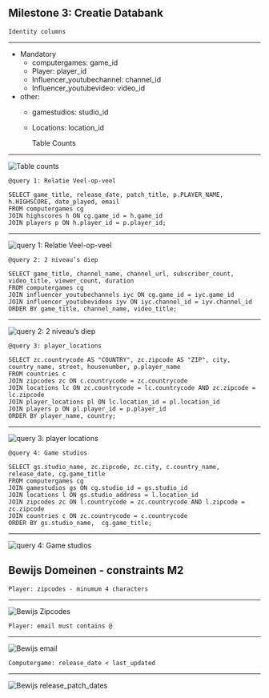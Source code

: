 Milestone 3: Creatie Databank
---

    Identity columns
---
- Mandatory
  - computergames: game_id
  - Player: player_id
  - Influencer_youtubechannel: channel_id
  - Influencer_youtubevideo: video_id
- other:
  - gamestudios: studio_id
  - Locations: location_id


      Table Counts
---
![Table counts](./screenshots/table_count.PNG)

    @query 1: Relatie Veel-op-veel

    SELECT game_title, release_date, patch_title, p.PLAYER_NAME, h.HIGHSCORE, date_played, email
    FROM computergames cg
    JOIN highscores h ON cg.game_id = h.game_id
    JOIN players p ON h.player_id = p.player_id;
--- 
![query 1: Relatie Veel-op-veel](./screenshots/veel_op_veel.PNG)



    @query 2: 2 niveau’s diep

    SELECT game_title, channel_name, channel_url, subscriber_count, video_title, viewer_count, duration
    FROM computergames cg
    JOIN influencer_youtubechannels iyc ON cg.game_id = iyc.game_id
    JOIN influencer_youtubevideos iyv ON iyc.channel_id = iyv.channel_id
    ORDER BY game_title, channel_name, video_title;
--- 
![query 2: 2 niveau’s diep](./screenshots/2_niveaus_diep.PNG)

    @query 3: player_locations

    SELECT zc.countrycode AS "COUNTRY", zc.zipcode AS "ZIP", city, country_name, street, housenumber, p.player_name
    FROM countries c
    JOIN zipcodes zc ON c.countrycode = zc.countrycode
    JOIN locations lc ON zc.countrycode = lc.countrycode AND zc.zipcode = lc.zipcode
    JOIN player_locations pl ON lc.location_id = pl.location_id
    JOIN players p ON pl.player_id = p.player_id
    ORDER BY player_name, country;
--- 
![query 3: player locations](./screenshots/player_locations.PNG)

    @query 4: Game studios

    SELECT gs.studio_name, zc.zipcode, zc.city, c.country_name, release_date, cg.game_title
    FROM computergames cg
    JOIN gamestudios gs ON cg.studio_id = gs.studio_id
    JOIN locations l ON gs.studio_address = l.location_id
    JOIN zipcodes zc ON l.countrycode = zc.countrycode AND l.zipcode = zc.zipcode
    JOIN countries c ON zc.countrycode = c.countrycode
    ORDER BY gs.studio_name,  cg.game_title;
--- 
![query 4: Game studios](./screenshots/game_studio.PNG)


  Bewijs Domeinen - constraints M2
--- 
    Player: zipcodes - minumum 4 characters

---
![Bewijs Zipcodes](./screenshots/bewijs_zipcodes.PNG)

    Player: email must contains @

---
![Bewijs email](./screenshots/bewijs_email.PNG)


    Computergame: release_date < last_updated

---

![Bewijs release_patch_dates](./screenshots/bewijs_release_patch_date.PNG)


